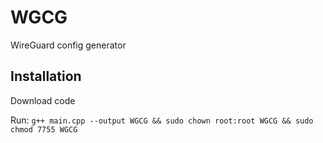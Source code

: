 # WGCG
WireGuard config generator


## Installation
Download code

Run: `g++ main.cpp --output WGCG && sudo chown root:root WGCG && sudo chmod 7755 WGCG`
